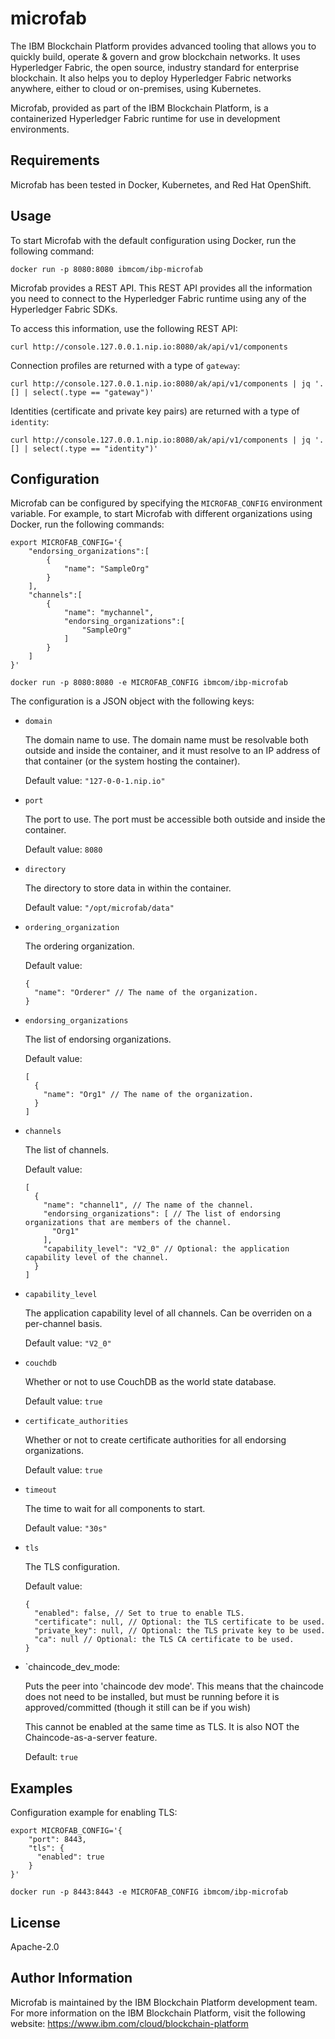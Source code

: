 # microfab

The IBM Blockchain Platform provides advanced tooling that allows you to quickly build, operate & govern and grow blockchain networks. It uses Hyperledger Fabric, the open source, industry standard for enterprise blockchain. It also helps you to deploy Hyperledger Fabric networks anywhere, either to cloud or on-premises, using Kubernetes.

Microfab, provided as part of the IBM Blockchain Platform, is a containerized Hyperledger Fabric runtime for use in development environments.

## Requirements

Microfab has been tested in Docker, Kubernetes, and Red Hat OpenShift.

## Usage

To start Microfab with the default configuration using Docker, run the following command:

    docker run -p 8080:8080 ibmcom/ibp-microfab

Microfab provides a REST API. This REST API provides all the information you need to connect to the Hyperledger Fabric runtime using any of the Hyperledger Fabric SDKs.

To access this information, use the following REST API:

    curl http://console.127.0.0.1.nip.io:8080/ak/api/v1/components

Connection profiles are returned with a type of `gateway`:

    curl http://console.127.0.0.1.nip.io:8080/ak/api/v1/components | jq '.[] | select(.type == "gateway")'

Identities (certificate and private key pairs) are returned with a type of `identity`:

    curl http://console.127.0.0.1.nip.io:8080/ak/api/v1/components | jq '.[] | select(.type == "identity")'

## Configuration

Microfab can be configured by specifying the `MICROFAB_CONFIG` environment variable. For example, to start Microfab with different organizations using Docker, run the following commands:

    export MICROFAB_CONFIG='{
        "endorsing_organizations":[
            {
                "name": "SampleOrg"
            }
        ],
        "channels":[
            {
                "name": "mychannel",
                "endorsing_organizations":[
                    "SampleOrg"
                ]
            }
        ]
    }'

    docker run -p 8080:8080 -e MICROFAB_CONFIG ibmcom/ibp-microfab

The configuration is a JSON object with the following keys:

- `domain`

  The domain name to use. The domain name must be resolvable both outside and inside the container, and it must resolve to an IP address of that container (or the system hosting the container).

  Default value: `"127-0-0-1.nip.io"`

- `port`

  The port to use. The port must be accessible both outside and inside the container.

  Default value: `8080`

- `directory`

  The directory to store data in within the container.

  Default value: `"/opt/microfab/data"`

- `ordering_organization`

  The ordering organization.

  Default value:

      {
        "name": "Orderer" // The name of the organization.
      }

- `endorsing_organizations`

  The list of endorsing organizations.

  Default value:

      [
        {
          "name": "Org1" // The name of the organization.
        }
      ]

- `channels`

  The list of channels.

  Default value:

      [
        {
          "name": "channel1", // The name of the channel.
          "endorsing_organizations": [ // The list of endorsing organizations that are members of the channel.
            "Org1"
          ],
          "capability_level": "V2_0" // Optional: the application capability level of the channel.
        }
      ]

- `capability_level`

  The application capability level of all channels. Can be overriden on a per-channel basis.

  Default value: `"V2_0"`

- `couchdb`

  Whether or not to use CouchDB as the world state database.

  Default value: `true`

- `certificate_authorities`

  Whether or not to create certificate authorities for all endorsing organizations.

  Default value: `true`

- `timeout`

  The time to wait for all components to start.

  Default value: `"30s"`

- `tls`

  The TLS configuration.

  Default value:

      {
        "enabled": false, // Set to true to enable TLS.
        "certificate": null, // Optional: the TLS certificate to be used.
        "private_key": null, // Optional: the TLS private key to be used.
        "ca": null // Optional: the TLS CA certificate to be used.
      }

- `chaincode_dev_mode:

  Puts the peer into 'chaincode dev mode'.  This means that the chaincode does not need to be installed, but must
  be running before it is approved/committed (though it still can be if you wish)

  This cannot be enabled at the same time as TLS. It is also NOT the Chaincode-as-a-server feature. 

  Default: `true`

## Examples

Configuration example for enabling TLS:

    export MICROFAB_CONFIG='{
        "port": 8443,
        "tls": {
          "enabled": true
        }
    }'

    docker run -p 8443:8443 -e MICROFAB_CONFIG ibmcom/ibp-microfab

## License

Apache-2.0

## Author Information

Microfab is maintained by the IBM Blockchain Platform development team. For more information on the IBM Blockchain Platform, visit the following website: https://www.ibm.com/cloud/blockchain-platform
